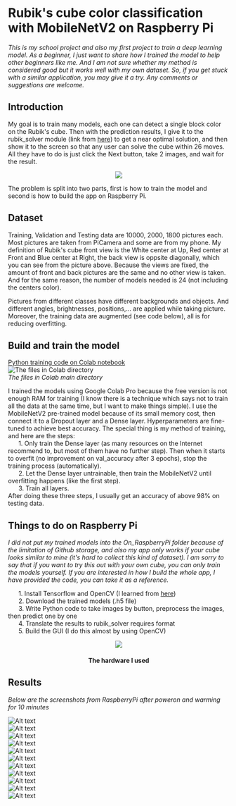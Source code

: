 # Rubik's cube color classification with MobileNetV2 on Raspberry Pi

*This is my school project and also my first project to train a deep learning model. As a beginner, I just want to share how I trained the model to help other beginners like me. And I am not sure whether my method is considered good but it works well with my own dataset. So, if you get stuck with a similar application, you may give it a try. Any comments or suggestions are welcome.*

## Introduction
My goal is to train many models, each one can detect a single block color on the Rubik's cube. Then with the prediction results, I give it to the rubik_solver module (link from [here](https://pypi.org/project/rubik-solver/)) to get a near optimal solution, and then show it to the screen so that any user can solve the cube within 26 moves. All they have to do is just click the Next button, take 2 images, and wait for the result.  
<p align="center">
  <img src="./images/concept.jpg "The final result"" />
</p> 
The problem is split into two parts, first is how to train the model and second is how to build the app on Raspberry Pi.  

## Dataset
Training, Validation and Testing data are 10000, 2000, 1800 pictures each. Most pictures are taken from PiCamera and some are from my phone. My definition of Rubik's cube front view is the White center at Up, Red center at Front and Blue center at Right, the back view is oppsite diagonally, which you can see from the picture above. Because the views are fixed, the amount of front and back pictures are the same and no other view is taken. And for the same reason, the number of models needed is 24 (not including the centers color). 

Pictures from different classes have different backgrounds and objects. And different angles, brightnesses, positions,... are applied while taking picture. Moreover, the training data are augmented (see code below), all is for reducing overfitting.  
## Build and train the model
  [Python training code on Colab notebook](https://colab.research.google.com/drive/1sIT6aaDG9MzmKsCrjTWD5SOsSGE1m9lg?usp=sharing)  
  ![](./images/filesneededtotrain.jpg "The files in Colab directory")  
  *The files in Colab main directory*  
    
  I trained the models using Google Colab Pro because the free version is not enough RAM for training (I know there is a technique which says not to train all the data at the same time, but I want to make things simple). I use the MobileNetV2 pre-trained model because of its small memory cost, then connect it to a Dropout layer and a Dense layer. Hyperparameters are fine-tuned to achieve best accuracy. The special thing is my method of training, and here are the steps:  
&nbsp;&nbsp;&nbsp;&nbsp;&nbsp;&nbsp;1. Only train the Dense layer (as many resources on the Internet recommend to, but most of them have no further step). Then when it starts to overfit (no improvement on val_accuracy after 3 epochs), stop the training process (automatically).  
&nbsp;&nbsp;&nbsp;&nbsp;&nbsp;&nbsp;2. Let the Dense layer untrainable, then train the MobileNetV2 until overfitting happens (like the first step).  
&nbsp;&nbsp;&nbsp;&nbsp;&nbsp;&nbsp;3. Train all layers.  
  After doing these three steps, I usually get an accuracy of above 98% on testing data.  
  
## Things to do on Raspberry Pi
*I did not put my trained models into the On_RaspberryPi folder because of the limitation of Github storage, and also my app only works if your cube looks similar to mine (it's hard to collect this kind of dataset). I am sorry to say that if you want to try this out with your own cube, you can only train the models yourself. If you are interested in how I build the whole app, I have provided the code, you can take it as a reference.*  

&nbsp;&nbsp;&nbsp;&nbsp;&nbsp;&nbsp;1. Install Tensorflow and OpenCV (I learned from [here](https://www.youtube.com/watch?v=QLZWQlg-Pk0&list=PLlD0XVjVhLaKWQxzuwQgQlkgimoNhCoHw))  
&nbsp;&nbsp;&nbsp;&nbsp;&nbsp;&nbsp;2. Download the trained models (.h5 file)  
&nbsp;&nbsp;&nbsp;&nbsp;&nbsp;&nbsp;3. Write Python code to take images by button, preprocess the images, then predict one by one  
&nbsp;&nbsp;&nbsp;&nbsp;&nbsp;&nbsp;4. Translate the results to rubik_solver requires format  
&nbsp;&nbsp;&nbsp;&nbsp;&nbsp;&nbsp;5. Build the GUI (I do this almost by using OpenCV)  
<p align="center">
  <img src="./images/hardware.jpg "The hardware I used"" />
</p>
<h4 align="center">The hardware I used</h1>

## Results  
*Below are the screenshots from RaspberryPi after poweron and warming for 10 minutes* 
  
![Alt text](./images/gui0.jpg)  
![Alt text](./images/gui1.jpg)  
![Alt text](./images/gui2.jpg)  
![Alt text](./images/gui3.jpg)  
![Alt text](./images/gui4.jpg)  
![Alt text](./images/gui5.jpg)  
![Alt text](./images/gui6.jpg)  
![Alt text](./images/gui7.jpg)  
![Alt text](./images/gui8.jpg)  
![Alt text](./images/gui9.jpg)  
![Alt text](./images/gui10.jpg?raw=true)  
